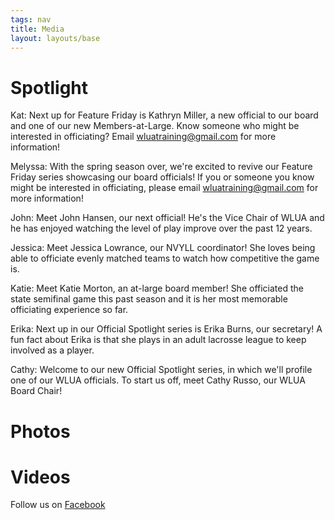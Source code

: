 ```yaml
---
tags: nav
title: Media
layout: layouts/base
---
```

# Spotlight

Kat: Next up for Feature Friday is Kathryn Miller, a new official to our board and one of our new Members-at-Large. Know someone who might be interested in officiating? Email wluatraining@gmail.com for more information!

Melyssa: With the spring season over, we're excited to revive our Feature Friday series showcasing our board officials! If you or someone you know might be interested in officiating, please email wluatraining@gmail.com for more information!

John: Meet John Hansen, our next official! He's the Vice Chair of WLUA and he has enjoyed watching the level of play improve over the past 12 years.

Jessica: Meet Jessica Lowrance, our NVYLL coordinator! She loves being able to officiate evenly matched teams to watch how competitive the game is.

Katie: Meet Katie Morton, an at-large board member! She officiated the state semifinal game this past season and it is her most memorable officiating experience so far.
 
Erika: Next up in our Official Spotlight series is Erika Burns, our secretary! A fun fact about Erika is that she plays in an adult lacrosse league to keep involved as a player.

Cathy: Welcome to our new Official Spotlight series, in which we'll profile one of our WLUA officials. To start us off, meet Cathy Russo, our WLUA Board Chair!

# Photos

# Videos

Follow us on [Facebook](https://facebook.com/WLUAcommunity)



